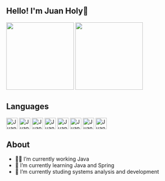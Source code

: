 ## Hello! I'm Juan Holy👋

<img height="180em"  src="https://github-readme-stats.vercel.app/api?username=JuanHDSM&rank_icon=github&include_all_commits=true&hide=contribs,issues&count_private=true&card_height=500&show_icons=true&theme=transparent">  <img height="180em" src="https://github-readme-stats.vercel.app/api/top-langs/?username=JuanHDSM&hide_title=true&layout=compact&hide_progress=false&langs_count=10&theme=transparent">

## Languages
<div style="display inline_block">
  <img align="center" alt="Juan-Java" heigth="30" width="30" src="https://cdn.jsdelivr.net/gh/devicons/devicon/icons/java/java-original.svg" />
  <img align="center" alt="Juan-Java" heigth="30" width="30" src="https://cdn.jsdelivr.net/gh/devicons/devicon/icons/spring/spring-original.svg" />
  <img align="center" alt="Juan-Java" heigth="30" width="30" src="https://cdn.jsdelivr.net/gh/devicons/devicon/icons/postgresql/postgresql-original.svg" />
  <img align="center" alt="Juan-Java" heigth="30" width="30" src="https://cdn.jsdelivr.net/gh/devicons/devicon/icons/angular/angular-original.svg" />
  <img align="center" alt="Juan-Java" heigth="30" width="30" src="https://cdn.jsdelivr.net/gh/devicons/devicon/icons/javascript/javascript-original.svg" />
  <img align="center" alt="Juan-Java" heigth="30" width="30" src="https://cdn.jsdelivr.net/gh/devicons/devicon/icons/typescript/typescript-original.svg" />
  <img align="center" alt="Juan-Java" heigth="30" width="30" src="https://cdn.jsdelivr.net/gh/devicons/devicon/icons/html5/html5-original.svg" />
  <img align="center" alt="Juan-Java" heigth="30" width="30" src="https://cdn.jsdelivr.net/gh/devicons/devicon/icons/css3/css3-original.svg" />
</div>

## About

- 👩‍💻 I’m currently working Java
- 🌱 I’m currently learning Java and Spring
- 📘 I’m currently studing systems analysis and development
